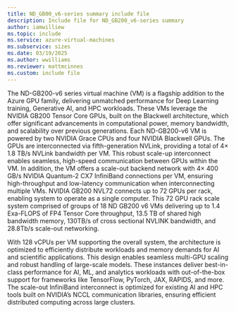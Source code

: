 ```yaml
---
title: ND_GB00_v6-series summary include file
description: Include file for ND_GB200_v6-series summary
author: iamwilliew
ms.topic: include
ms.service: azure-virtual-machines
ms.subservice: sizes
ms.date: 03/19/2025
ms.author: wwilliams
ms.reviewer: mattmcinnes
ms.custom: include file
---
```

The ND-GB200-v6 series virtual machine (VM) is a flagship addition to the Azure GPU family, delivering unmatched performance for Deep Learning training, Generative AI, and HPC workloads. These VMs leverage the NVIDIA GB200 Tensor Core GPUs, built on the Blackwell architecture, which offer significant advancements in computational power, memory bandwidth, and scalability over previous generations.
Each ND-GB200-v6 VM is powered by two NVIDIA Grace CPUs and four NVIDIA Blackwell GPUs. The GPUs are interconnected via fifth-generation NVLink, providing a total of 4× 1.8 TB/s NVLink bandwidth per VM. This robust scale-up interconnect enables seamless, high-speed communication between GPUs within the VM. In addition, the VM offers a scale-out backend network with 4× 400 GB/s NVIDIA Quantum-2 CX7 InfiniBand connections per VM, ensuring high-throughput and low-latency communication when interconnecting multiple VMs.
NVIDIA GB200 NVL72 connects up to 72 GPUs per rack, enabling system to operate as a single computer. This 72 GPU rack scale system comprised of groups of 18 ND GB200 v6 VMs delivering up to 1.4 Exa-FLOPS of FP4 Tensor Core throughput, 13.5 TB of shared high bandwidth memory, 130TB/s of cross sectional NVLINK bandwidth, and 28.8Tb/s scale-out networking.

With 128 vCPUs per VM supporting the overall system, the architecture is optimized to efficiently distribute workloads and memory demands for AI and scientific applications. This design enables seamless multi-GPU scaling and robust handling of large-scale models.
These instances deliver best-in-class performance for AI, ML, and analytics workloads with out-of-the-box support for frameworks like TensorFlow, PyTorch, JAX, RAPIDS, and more. The scale-out InfiniBand interconnect is optimized for existing AI and HPC tools built on NVIDIA’s NCCL communication libraries, ensuring efficient distributed computing across large clusters.